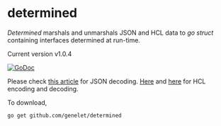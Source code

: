 # determined

_Determined_ marshals and unmarshals JSON and HCL data to _go struct_ containing interfaces determined at run-time.

Current version v1.0.4

[![GoDoc](https://godoc.org/github.com/genelet/determined?status.svg)](https://godoc.org/github.com/genelet/determined)

Please check [this article](https://medium.com/@peterbi_91340/decoding-of-dynamic-json-data-1d4e67318661) for JSON decoding. [Here](https://medium.com/@peterbi_91340/marshal-and-unmarshal-hcl-files-1-3-d7591259a8d6) and [here](https://medium.com/@peterbi_91340/marshal-and-unmarshal-hcl-files-2-2-92cd8af1fe1) for HCL encoding and decoding.

To download, 

```bash
go get github.com/genelet/determined
```
